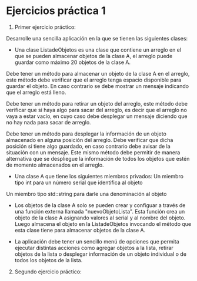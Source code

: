 # Ejercicios práctica 1

1. Primer ejercicio práctico: 

Desarrolle una sencilla aplicación en la que se tienen las siguientes clases:

* Una clase ListadeObjetos es una clase que contiene un arreglo en el que se pueden almacenar objetos de la clase A, el arreglo puede guardar como
máximo 20 objetos de la clase A. 

Debe tener un método para almacenar un objeto de la clase A en el arreglo, este método debe verificar que el arreglo
tenga espacio disponible para guardar el objeto. En caso contrario se debe mostrar un mensaje indicando que el arreglo está lleno.

Debe tener un método para retirar un objeto del arreglo, este método debe verificar que si haya algo para sacar del arreglo, es decir que el arreglo
no vaya a estar vacío, en cuyo caso debe desplegar un mensaje diciendo que no hay nada para sacar de arreglo.

Debe tener un método para desplegar la información de un objeto almacenado en alguna posición del arreglo. Debe verificar que dicha posición si
tiene algo guardado, en caso contrario debe avisar de la situación con un mensaje. Este mismo método debe permitir de manera alternativa que se despliegue la información
de todos los objetos que estén de momento almacenados en el arreglo.

* Una clase A que tiene los siguientes miembros privados:
Un miembro tipo int para un número serial que identifica al objeto

Un miembro tipo std::string para darle una denominación al objeto

* Los objetos de la clase A solo se pueden crear y configuar a través de una función externa llamada "nuevoObjetoLista". Esta función crea un 
objeto de la clase A asignando valores al serial y al nombre del objeto. Luego almacena el objeto en la ListadeObjetos invocando el método
que esta clase tiene para almacenar objetos de la clase A.

* La aplicación debe tener un sencillo menú de opciones que permita ejecutar distintas acciones como agregar objetos a la lista, retirar objetos de la lista o desplegar información de un objeto individual o de todos los objetos de la lista.

2. Segundo ejercicio práctico: 
